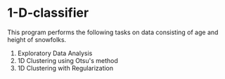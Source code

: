 # 1-D-classifier

This program performs the following tasks on data consisting of age and height of snowfolks.
1. Exploratory Data Analysis
2. 1D Clustering using Otsu's method
3. 1D Clustering with Regularization

